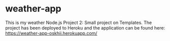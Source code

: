 # weather-app

This is my weather Node.js Project 2: Small project on Templates. The project has been deployed to Heroku and the application can be found here: https://weather-app-oskhii.herokuapp.com/

